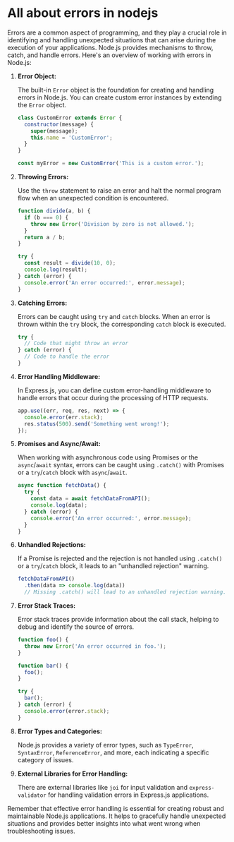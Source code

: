# All about errors in nodejs 

Errors are a common aspect of programming, and they play a crucial role in identifying and handling unexpected situations that can arise during the execution of your applications. Node.js provides mechanisms to throw, catch, and handle errors. Here's an overview of working with errors in Node.js:

1. **Error Object:**

   The built-in `Error` object is the foundation for creating and handling errors in Node.js. You can create custom error instances by extending the `Error` object.

   ```javascript
   class CustomError extends Error {
     constructor(message) {
       super(message);
       this.name = 'CustomError';
     }
   }

   const myError = new CustomError('This is a custom error.');
   ```

2. **Throwing Errors:**

   Use the `throw` statement to raise an error and halt the normal program flow when an unexpected condition is encountered.

   ```javascript
   function divide(a, b) {
     if (b === 0) {
       throw new Error('Division by zero is not allowed.');
     }
     return a / b;
   }

   try {
     const result = divide(10, 0);
     console.log(result);
   } catch (error) {
     console.error('An error occurred:', error.message);
   }
   ```

3. **Catching Errors:**

   Errors can be caught using `try` and `catch` blocks. When an error is thrown within the `try` block, the corresponding `catch` block is executed.

   ```javascript
   try {
     // Code that might throw an error
   } catch (error) {
     // Code to handle the error
   }
   ```

4. **Error Handling Middleware:**

   In Express.js, you can define custom error-handling middleware to handle errors that occur during the processing of HTTP requests.

   ```javascript
   app.use((err, req, res, next) => {
     console.error(err.stack);
     res.status(500).send('Something went wrong!');
   });
   ```

5. **Promises and Async/Await:**

   When working with asynchronous code using Promises or the `async`/`await` syntax, errors can be caught using `.catch()` with Promises or a `try`/`catch` block with `async`/`await`.

   ```javascript
   async function fetchData() {
     try {
       const data = await fetchDataFromAPI();
       console.log(data);
     } catch (error) {
       console.error('An error occurred:', error.message);
     }
   }
   ```

6. **Unhandled Rejections:**

   If a Promise is rejected and the rejection is not handled using `.catch()` or a `try`/`catch` block, it leads to an "unhandled rejection" warning.

   ```javascript
   fetchDataFromAPI()
     .then(data => console.log(data))
     // Missing .catch() will lead to an unhandled rejection warning.
   ```

7. **Error Stack Traces:**

   Error stack traces provide information about the call stack, helping to debug and identify the source of errors.

   ```javascript
   function foo() {
     throw new Error('An error occurred in foo.');
   }

   function bar() {
     foo();
   }

   try {
     bar();
   } catch (error) {
     console.error(error.stack);
   }
   ```

8. **Error Types and Categories:**

   Node.js provides a variety of error types, such as `TypeError`, `SyntaxError`, `ReferenceError`, and more, each indicating a specific category of issues.

9. **External Libraries for Error Handling:**

   There are external libraries like `joi` for input validation and `express-validator` for handling validation errors in Express.js applications.

Remember that effective error handling is essential for creating robust and maintainable Node.js applications. It helps to gracefully handle unexpected situations and provides better insights into what went wrong when troubleshooting issues.
